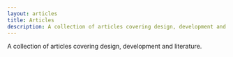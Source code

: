 ```yaml
---
layout: articles
title: Articles
description: A collection of articles covering design, development and literature
---
```


<p>A collection of articles covering design, development and literature.</p>


